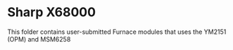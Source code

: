 # Sharp X68000
This folder contains user-submitted Furnace modules that uses the YM2151 (OPM) and MSM6258
